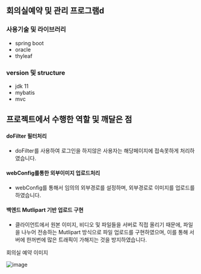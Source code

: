 ## 회의실예약 및 관리 프로그램d

###  사용기술 및 라이브러리
* spring boot
* oracle
* thyleaf

### version 및 structure
* jdk 11
* mybatis
* mvc


## 프로젝트에서 수행한 역할 및 깨달은 점

#### doFilter 필터처리

* doFilter를 사용하여 로그인을 하지않은 사용자는 해당페이지에 접속못하게 처리하였습니다.

#### webConfig를통한 외부이미지 업로드처리

* webConfig를 통해서 임의의 외부경로를 설정하며, 외부경로로 이미지를 업로드를 하였습니다.

#### 백엔드 Mutlipart 기반 업로드 구현

* 클라이언트에서 원본 이미지, 비디오 및 파일들을 서버로 직접 올리기 때문에, 파일을 나누어 전송하는 Mutlipart 방식으로 파일 업로드를   구현하였으며, 이를 통해 서버에 한꺼번에 많은 트래픽이 가해지는 것을 방지하였습니다.



회의실 예약 이미지

![image](https://user-images.githubusercontent.com/79193811/200159743-a553173f-fe0f-4400-8da1-8d3593afba01.png)


